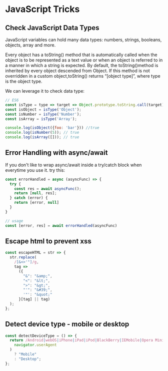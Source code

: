 # JavaScript Tricks

## Check JavaScript Data Types
JavaScript variables can hold many data types: numbers, strings, booleans, objects, array and more.

Every object has a toString() method that is automatically called when the object is to be represented as a text value or when an object is referred to in a manner in which a string is expected. By default, the toString()method is inherited by every object descended from Object. If this method is not overridden in a custom object,toString() returns “[object type]”, where type is the object type.

We can leverage it to check data type:

```js
// ES6
const isType = type => target => Object.prototype.toString.call(target) === `[object ${type}]`;
const isObject = isType('Object');
const isNumber = isType('Number');
const isArray = isType('Array');

console.log(isObject({foo: 'bar'})) //true
console.log(isNumber(5)); // true
console.log(isArray([])); // true
```

## Error Handling with async/await

If you don't like to wrap async/await inside a try/catch block when everytime you use it. try this:
```js
const errorHandled = async (asyncFunc) => {
  try {
    const res = await asyncFunc();
    return [null, res];
  } catch (error) {
    return [error, null]
  }
}

// usage
const [error, res] = await errorHandled(asyncFunc)
```

## Escape html to prevent xss

```js
const escapeHTML = str => {
  str.replace(
    /[&<>'"]/g,
    tag =>
      ({
        "&": "&amp;",
        "<": "&lt;",
        ">": "&gt;",
        "'": "&#39;",
        '"': "&quot;"
      }[tag] || tag)
  );
};
```

## Detect device type - mobile or desktop

```js
const detectDeviceType = () => {
  return /Android|webOS|iPhone|iPad|iPod|BlackBerry|IEMobile|Opera Mini/i.test(
    navigator.userAgent
  )
    ? "Mobile"
    : "Desktop";
};
```
